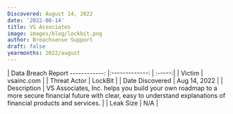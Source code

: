 ```yaml
---
Discovered: August 14, 2022
date: '2022-08-14'
title: VS Associates
image: images/blog/lockbit.png
author: Breachsense Support
draft: false
yearmonths: 2022/august
---
```



| Data Breach Report
------------:     |:-------------:    | :-----:|
| Victim      | vsainc.com      | 
| Threat Actor      | LockBit      | 
| Date Discovered      | Aug 14, 2022      | 
| Description      | VS Associates, Inc. helps you build your own roadmap to a more secure financial future with clear, easy to understand explanations of financial products and services.      | 
| Leak Size      | N/A      | 

